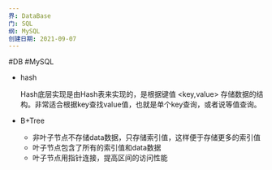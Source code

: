 ```yaml
---
界: DataBase
门: SQL
纲: MySQL
创建日期: 2021-09-07
---
```

#DB #MySQL

-   hash
    
    Hash底层实现是由Hash表来实现的，是根据键值 <key,value> 存储数据的结构。非常适合根据key查找value值，也就是单个key查询，或者说等值查询。
    
-   B+Tree
    
    -   非叶子节点不存储data数据，只存储索引值，这样便于存储更多的索引值
    -   叶子节点包含了所有的索引值和data数据
    -   叶子节点用指针连接，提高区间的访问性能